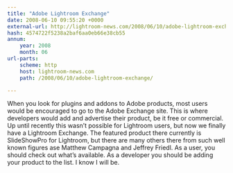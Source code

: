 ```yaml
---
title: "Adobe Lightroom Exchange"
date: 2008-06-10 09:55:20 +0000
external-url: http://lightroom-news.com/2008/06/10/adobe-lightroom-exchange/
hash: 4574722f5238a2baf6aa0eb66e38cb55
annum:
    year: 2008
    month: 06
url-parts:
    scheme: http
    host: lightroom-news.com
    path: /2008/06/10/adobe-lightroom-exchange/

---
```


 When you look for plugins and addons to Adobe products, most users would be encouraged to go to the Adobe Exchange site. This is where developers would add and advertise their product, be it free or commercial. Up until recently this wasn’t possible for Lightroom users, but now we finally have a Lightroom Exchange.   The featured product there currently is SlideShowPro for Lightroom, but there are many others there from such well known figures ase Matthew Campagna and Jeffrey Friedl. As a user, you should check out what’s available. As a developer you should be adding your product to the list. I know I will be. 
